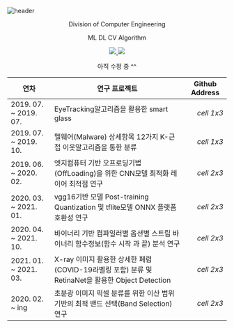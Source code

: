 ![header](https://capsule-render.vercel.app/api?type=waving&color=auto&height=300&section=header&text=Duhyeuk%20Chang&fontSize=90&animation=fadeIn&fontAlignY=38&desc=Proile%20CV%20&descAlignY=51&descAlign=62)
<p align='center'> Division of Computer Engineering </p>
<p align='center'> ML DL CV Algorithm </p>
<p align='center'>
  <a href="https://github.com/kyechan99/capsule-render/labels/Idea">
    <img src="https://img.shields.io/badge/IDEA%20ISSUE%20-%23F7DF1E.svg?&style=for-the-badge&&logoColor=white"/>
  </a>
  <a href="#demo">
    <img src="https://img.shields.io/badge/DEMO%20-%234FC08D.svg?&style=for-the-badge&&logoColor=white"/>
  </a>

  <p align='center'> 아직 수정 중 ^^ </p>
</p>

|  <center> **연차** </center> |  <center> **연구 프로젝트** </center> |  <center> **Github Address** </center> |
|:----------|:----------|----------:|
|2019. 07. ~ 2019. 07. |  EyeTracking알고리즘을 활용한 smart glass  |*cell 1x3* |
|2019. 07. ~ 2019. 10. |  멜웨어(Malware) 상세항목 12가지 K-근접 이웃알고리즘을 통한 분류  |*cell 1x3* |
|2019. 06. ~ 2020. 02. |  엣지컴퓨터 기반 오프로딩기법(OffLoading)을 위한 CNN모델 최적화 레이어 최적점 연구  |*cell 2x3* |
|2020. 03. ~ 2021. 01. |  vgg16기반 모델 Post-training Quantization 및 tflite모델 ONNX 플랫폼 호환성 연구  |*cell 2x3* |
|2020. 04. ~ 2021. 10. |  바이너리 기반 컴파일러별 옵션별 스트립 바이너리 함수정보(함수 시작 과 끝) 분석 연구  |*cell 2x3* |
|2021. 01. ~ 2021. 03. |  X-ray 이미지 활용한 상세한 폐렴(COVID-19라벨링 포함) 분류 및 RetinaNet을 활용한 Object Detection  |*cell 2x3* |
|2020. 02. ~ ing       |  초분광 이미지 픽셀 분류를 위한 이산 범위 기반의 최적 밴드 선택(Band Selection) 연구  |*cell 2x3* |
